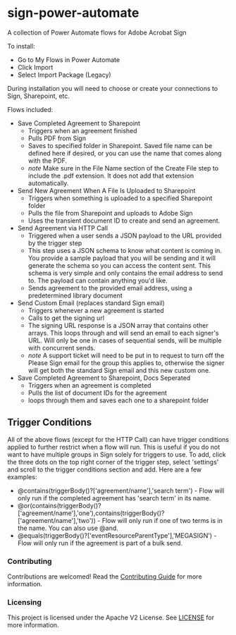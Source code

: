 # sign-power-automate
A collection of Power Automate flows for Adobe Acrobat Sign

To install:
- Go to My Flows in Power Automate
- Click Import
- Select Import Package (Legacy)

During installation you will need to choose or create your connections to Sign, Sharepoint, etc. 

Flows included:

- Save Completed Agreement to Sharepoint
  - Triggers when an agreement finished
  - Pulls PDF from Sign
  - Saves to specified folder in Sharepoint. Saved file name can be defined here if desired, or you can use the name that comes along with the PDF. 
  - *note* Make sure in the File Name section of the Create File step to include the .pdf extension. It does not add that extension automatically. 
- Send New Agreement When A File Is Uploaded to Sharepoint
  - Triggers when something is uploaded to a specified Sharepoint folder
  - Pulls the file from Sharepoint and uploads to Adobe Sign 
  - Uses the transient document ID to create and send an agreement. 
- Send Agreement via HTTP Call
  - Triggered when a user sends a JSON payload to the URL provided by the trigger step
  - This step uses a JSON schema to know what content is coming in. You provide a sample payload that you will be sending and it will generate the schema so you can access the content sent. This schema is very simple and only contains the email address to send to. The payload can contain anything you'd like. 
  - Sends agreement to the provided email address, using a predetermined library document
- Send Custom Email (replaces standard Sign email)
  - Triggers whenever a new agreement is started
  - Calls to get the signing url
  - The signing URL response is a JSON array that contains other arrays. This loops through and will send an email to each signer's URL. Will only be one in cases of sequential sends, will be multiple with concurrent sends.
  - *note* A support ticket will need to be put in to request to turn off the Please Sign email for the group this applies to, otherwise the signer will get both the standard Sign email and this new custom one. 
- Save Completed Agreement to Sharepoint, Docs Seperated
  - Triggers when an agreement is completed
  - Pulls the list of document IDs for the agreement
  - loops through them and saves each one to a sharepoint folder
  
## Trigger Conditions
All of the above flows (except for the HTTP Call) can have trigger conditions applied to further restrict when a flow will run. This is useful if you do not want to have multiple groups in Sign solely for triggers to use. To add, click the three dots on the top right corner of the trigger step, select 'settings' and scroll to the trigger conditions section and add. Here are a few examples:

- @contains(triggerBody()?['agreement/name'],'search term') - Flow will only run if the completed agreement has 'search term' in its name.
- @or(contains(triggerBody()?['agreement/name'],'one'),contains(triggerBody()?['agreement/name'],'two')) - Flow will only run if one of two terms is in the name. You can also use @and. 
- @equals(triggerBody()?['eventResourceParentType'],'MEGASIGN') - Flow will only run if the agreement is part of a bulk send. 

### Contributing

Contributions are welcomed! Read the [Contributing Guide](./.github/CONTRIBUTING.md) for more information.

### Licensing

This project is licensed under the Apache V2 License. See [LICENSE](LICENSE) for more information.


